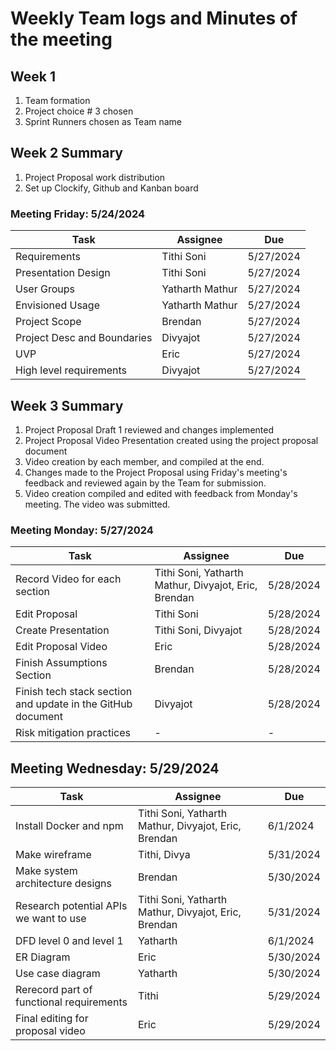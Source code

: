 # Weekly Team logs and Minutes of the meeting

## Week 1
1. Team formation
2. Project choice # 3 chosen
3. Sprint Runners chosen as Team name

## Week 2 Summary			
1. Project Proposal work distribution
2. Set up Clockify, Github and Kanban board

### Meeting Friday: 5/24/2024
| Task | Assignee | Due |
| --- | --- | --- |
| Requirements | Tithi Soni | 5/27/2024 |
| Presentation Design | Tithi Soni | 5/27/2024 |
| User Groups | Yatharth Mathur | 5/27/2024 |
| Envisioned Usage | Yatharth Mathur | 5/27/2024 |
| Project Scope | Brendan | 5/27/2024 |
| Project Desc and Boundaries | Divyajot | 5/27/2024 |
| UVP | Eric | 5/27/2024 |
| High level requirements | Divyajot | 5/27/2024 |

## Week 3 Summary
1. Project Proposal Draft 1 reviewed and changes implemented
2. Project Proposal Video Presentation created using the project proposal document
3. Video creation by each member, and compiled at the end.
4. Changes made to the Project Proposal using Friday's meeting's feedback and reviewed again by the Team for submission.
5. Video creation compiled and edited with feedback from Monday's meeting. The video was submitted.

### Meeting Monday: 5/27/2024
| Task | Assignee | Due |
| --- | --- | --- |
| Record Video for each section | Tithi Soni, Yatharth Mathur, Divyajot, Eric, Brendan | 5/28/2024 |
| Edit Proposal | Tithi Soni | 5/28/2024 |
| Create Presentation | Tithi Soni, Divyajot | 5/28/2024 |
| Edit Proposal Video | Eric | 5/28/2024 |
| Finish Assumptions Section | Brendan | 5/28/2024 |
| Finish tech stack section and update in the GitHub document | Divyajot | 5/28/2024 |
| Risk mitigation practices | - | - |

## Meeting Wednesday: 5/29/2024
| Task | Assignee | Due |
| --- | --- | --- |
| Install Docker and npm | Tithi Soni, Yatharth Mathur, Divyajot, Eric, Brendan | 6/1/2024 |
| Make wireframe | Tithi, Divya | 5/31/2024 |
| Make system architecture designs | Brendan | 5/30/2024 |
| Research potential APIs we want to use | Tithi Soni, Yatharth Mathur, Divyajot, Eric, Brendan | 5/31/2024 |
| DFD level 0 and level 1 | Yatharth | 6/1/2024 |
| ER Diagram | Eric | 5/30/2024 |
| Use case diagram | Yatharth | 5/30/2024 |
| Rerecord part of functional requirements | Tithi | 5/29/2024 |
| Final editing for proposal video | Eric | 5/29/2024 |





